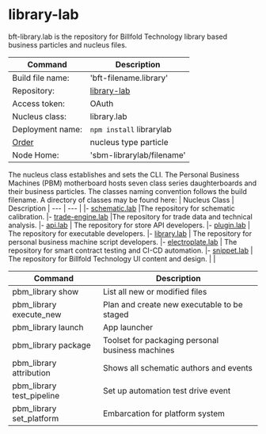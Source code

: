 # library-lab


bft-library.lab is the repository for Billfold Technology library based business particles and nucleus files.

| Command | Description |
| --- | --- |
|  Build file name: | 'bft-filename.library' |
|  Repository: | [library-lab](https://github.com/Billfold-Technologies/library-lab/) |
|  Access token: | OAuth |
|  Nucleus class: | library.lab |
|  Deployment name: | `npm install` librarylab |
|  [Order](https://github.com/Billfold-Technologies/Technical-Orders) | nucleus type particle |
|  Node Home: | 'sbm-librarylab/filename' |

The nucleus class establishes and sets the CLI. The Personal Business Machines (PBM) motherboard hosts seven class series daughterboards and their business particles. The classes naming convention follows the build filename. A directory of classes may be found here:
| Nucleus Class | Description
| --- | --- |
|- [schematic.lab](https://github.com/Billfold-Technologies/schematic-lab) |The repository for schematic calibration.
|- [trade-engine.lab](https://github.com/Billfold-Technologies/trade-engine-lab) |The repository for trade data and technical analysis.
|- [api.lab](https://github.com/Billfold-Technologies/api-lab) | The repository for store API developers.
|- [plugin.lab](https://github.com/Billfold-Technologies/plugin-lab) | The repository for executable developers.
|- [library.lab](https://github.com/Billfold-Technologies/library-lab) | The repository for personal business machine script developers.
|- [electroplate.lab](https://github.com/Billfold-Technologies/electroplate-lab) | The repository for smart contract testing and CI-CD automation.
|- [snippet.lab](https://github.com/Billfold-Technologies/snippet-lab) | The repository for Billfold Technology UI content and design.
|     |

| Command | Description |
| --- | --- |
| pbm_library show | List all new or modified files |
| pbm_library execute_new | Plan and create new executable to be staged |
| pbm_library launch | App launcher
| pbm_library package | Toolset for packaging personal business machines |
| pbm_library attribution | Shows all schematic authors and events |
| pbm_library test_pipeline | Set up automation test drive event |
| pbm_library set_platform | Embarcation for platform system |
